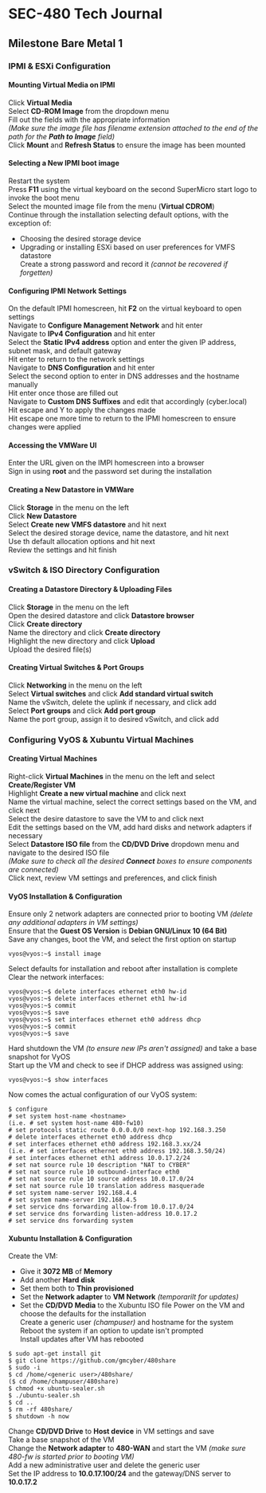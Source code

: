 # SEC-480 Tech Journal

## Milestone Bare Metal 1

### IPMI & ESXi Configuration

#### Mounting Virtual Media on IPMI

Click **Virtual Media**<br />
Select **CD-ROM Image** from the dropdown menu<br />
Fill out the fields with the appropriate information<br />
*(Make sure the image file has filename extension attached to the end of the path for the **Path to Image** field)*<br />
Click **Mount** and **Refresh Status** to ensure the image has been mounted<br />

#### Selecting a New IPMI boot image

Restart the system<br />
Press **F11** using the virtual keyboard on the second SuperMicro start logo to invoke the boot menu<br />
Select the mounted image file from the menu (**Virtual CDROM**)<br />
Continue through the installation selecting default options, with the exception of:
* Choosing the desired storage device
* Upgrading or installing ESXi based on user preferences for VMFS datastore<br />
Create a strong password and record it *(cannot be recovered if forgetten)*

#### Configuring IPMI Network Settings

On the default IPMI homescreen, hit **F2** on the virtual keyboard to open settings<br />
Navigate to **Configure Management Network** and hit enter<br />
Navigate to **IPv4 Configuration** and hit enter<br />
Select the **Static IPv4 address** option and enter the given IP address, subnet mask, and default gateway<br />
Hit enter to return to the network settings<br />
Navigate to **DNS Configuration** and hit enter<br />
Select the second option to enter in DNS addresses and the hostname manually<br />
Hit enter once those are filled out<br />
Navigate to **Custom DNS Suffixes** and edit that accordingly (cyber.local)<br />
Hit escape and Y to apply the changes made<br />
Hit escape one more time to return to the IPMI homescreen to ensure changes were applied

#### Accessing the VMWare UI

Enter the URL given on the IMPI homescreen into a browser<br />
Sign in using **root** and the password set during the installation

#### Creating a New Datastore in VMWare

Click **Storage** in the menu on the left<br />
Click **New Datastore**<br />
Select **Create new VMFS datastore** and hit next<br />
Select the desired storage device, name the datastore, and hit next<br />
Use th default allocation options and hit next<br />
Review the settings and hit finish

### vSwitch & ISO Directory Configuration

#### Creating a Datastore Directory & Uploading Files
Click **Storage** in the menu on the left<br />
Open the desired datastore and click **Datastore browser**<br />
Click **Create directory**<br />
Name the directory and click **Create directory**<br />
Highlight the new directory and click **Upload**<br />
Upload the desired file(s)

#### Creating Virtual Switches & Port Groups
Click **Networking** in the menu on the left<br />
Select **Virtual switches** and click **Add standard virtual switch**<br />
Name the vSwitch, delete the uplink if necessary, and click add<br />
Select **Port groups** and click **Add port group**<br />
Name the port group, assign it to desired vSwitch, and click add

### Configuring VyOS & Xubuntu Virtual Machines

#### Creating Virtual Machines
Right-click **Virtual Machines** in the menu on the left and select **Create/Register VM**<br />
Highlight **Create a new virtual machine** and click next<br />
Name the virtual machine, select the correct settings based on the VM, and click next<br />
Select the desire datastore to save the VM to and click next<br />
Edit the settings based on the VM, add hard disks and network adapters if necessary<br />
Select **Datastore ISO file** from the **CD/DVD Drive** dropdown menu and navigate to the desired ISO file<br />
*(Make sure to check all the desired **Connect** boxes to ensure components are connected)*<br />
Click next, review VM settings and preferences, and click finish

#### VyOS Installation & Configuration
Ensure only 2 network adapters are connected prior to booting VM *(delete any additional adapters in VM settings)*<br />
Ensure that the **Guest OS Version** is **Debian GNU/Linux 10 (64 Bit)**<br />
Save any changes, boot the VM, and select the first option on startup<br />
```
vyos@vyos:~$ install image
```
Select defaults for installation and reboot after installation is complete<br />
Clear the network interfaces:
```
vyos@vyos:~$ delete interfaces ethernet eth0 hw-id
vyos@vyos:~$ delete interfaces ethernet eth1 hw-id
vyos@vyos:~$ commit
vyos@vyos:~$ save
vyos@vyos:~$ set interfaces ethernet eth0 address dhcp
vyos@vyos:~$ commit
vyos@vyos:~$ save
```
Hard shutdown the VM *(to ensure new IPs aren't assigned)* and take a base snapshot for VyOS<br />
Start up the VM and check to see if DHCP address was assigned using:
```
vyos@vyos:~$ show interfaces
```
Now comes the actual configuration of our VyOS system:
```
$ configure
# set system host-name <hostname>
(i.e. # set system host-name 480-fw10)
# set protocols static route 0.0.0.0/0 next-hop 192.168.3.250
# delete interfaces ethernet eth0 address dhcp
# set interfaces ethernet eth0 address 192.168.3.xx/24
(i.e. # set interfaces ethernet eth0 address 192.168.3.50/24)
# set interfaces ethernet eth1 address 10.0.17.2/24
# set nat source rule 10 description "NAT to CYBER"
# set nat source rule 10 outbound-interface eth0
# set nat source rule 10 source address 10.0.17.0/24
# set nat source rule 10 translation address masquerade
# set system name-server 192.168.4.4
# set system name-server 192.168.4.5
# set service dns forwarding allow-from 10.0.17.0/24
# set service dns forwarding listen-address 10.0.17.2
# set service dns forwarding system
```

#### Xubuntu Installation & Configuration
Create the VM:<br />
* Give it **3072 MB** of **Memory**<br />
* Add another **Hard disk**<br />
* Set them both to **Thin provisioned**<br />
* Set the **Network adapter** to **VM Network** *(temporarilt for updates)*<br />
* Set the **CD/DVD Media** to the Xubuntu ISO file
Power on the VM and choose the defaults for the installation<br />
Create a generic user *(champuser)* and hostname for the system<br />
Reboot the system if an option to update isn't prompted<br />
Install updates after VM has rebooted<br />
```
$ sudo apt-get install git
$ git clone https://github.com/gmcyber/480share
$ sudo -i
$ cd /home/<generic user>/480share/
($ cd /home/champuser/480share)
$ chmod +x ubuntu-sealer.sh
$ ./ubuntu-sealer.sh
$ cd ..
$ rm -rf 480share/
$ shutdown -h now
```
Change **CD/DVD Drive** to **Host device** in VM settings and save<br />
Take a base snapshot of the VM<br />
Change the **Network adapter** to **480-WAN** and start the VM *(make sure 480-fw is started prior to booting VM)*<br />
Add a new administrative user and delete the generic user<br />
Set the IP address to **10.0.17.100/24** and the gateway/DNS server to **10.0.17.2**
